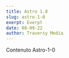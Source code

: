 ```yaml
---
title: Astro 1.0
slug: astro-1-0
exerpt: Exerpt 
date: 08-09-22
author: Traversy Media
---
```


Contenuto Astro-1-0
